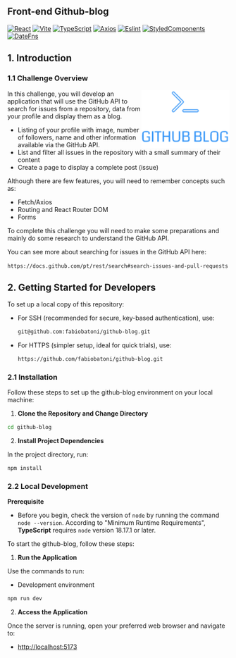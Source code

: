 ## Front-end Github-blog

[![React](https://img.shields.io/badge/-ReactJs-61DAFB?logo=react&logoColor=black&style=for-the-badge)](https://react.dev/)
[![Vite](https://img.shields.io/badge/-Vite-452c63?logo=vite&logoColor=white&style=for-the-badge)](https://vitejs.dev)
[![TypeScript](https://img.shields.io/badge/TypeScript-3178C6?logo=TypeScript&logoColor=white&style=for-the-badge)](https://www.typescriptlang.org/)
[![Axios](https://img.shields.io/badge/Axios-purple?logo=Axios&logoColor=white&style=for-the-badge)](https://axios-http.com/docs/intro)
[![Eslint](https://img.shields.io/badge/Eslint-002D62?logo=Eslint&logoColor=white&style=for-the-badge)](https://eslint.org)
[![StyledComponents](https://img.shields.io/badge/Styled-202020?logo=StyledComponents&logoColor=white&style=for-the-badge)](https://styled-components.com)
[![DateFns](https://img.shields.io/badge/DateFns-722F37?logo=DateFns&logoColor=white&style=for-the-badge)](https://styled-components.com)


## 1. Introduction

### 1.1 Challenge Overview

<img align="right" src="public\github-blog.png" width="200"/>


In this challenge, you will develop an application that will use the GitHub API to search for issues from a repository, data from your profile and display them as a blog.

- Listing of your profile with image, number of followers, name and other information available via the GitHub API.
- List and filter all issues in the repository with a small summary of their content
- Create a page to display a complete post (issue)

Although there are few features, you will need to remember concepts such as:

- Fetch/Axios
- Routing and React Router DOM
- Forms

To complete this challenge you will need to make some preparations and mainly do some research to understand the GitHub API.

You can see more about searching for issues in the GitHub API here:

`https://docs.github.com/pt/rest/search#search-issues-and-pull-requests`
 

## 2. Getting Started for Developers

To set up a local copy of this repository:

- For SSH (recommended for secure, key-based authentication), use:

  ```bash
  git@github.com:fabiobatoni/github-blog.git
  ```

- For HTTPS (simpler setup, ideal for quick trials), use:

  ```bash
  https://github.com/fabiobatoni/github-blog.git
  ```

### 2.1 Installation

Follow these steps to set up the github-blog environment on your local
machine:

1. **Clone the Repository and Change Directory**

```bash
cd github-blog
```

2. **Install Project Dependencies**

In the project directory, run:

```javascript
npm install
```

### 2.2 Local Development

**Prerequisite**

- Before you begin, check the version of `node` by running the command `node
--version`. According to "Minimum Runtime Requirements", **TypeScript** requires
`node` version 18.17.1 or later.

To start the github-blog, follow these steps:

1. **Run the Application**

Use the commands to run:

- Development environment

```javascript
npm run dev
```


2. **Access the Application**

Once the server is running, open your preferred web browser and navigate to:

- [http://localhost:5173](http://localhost:5173)